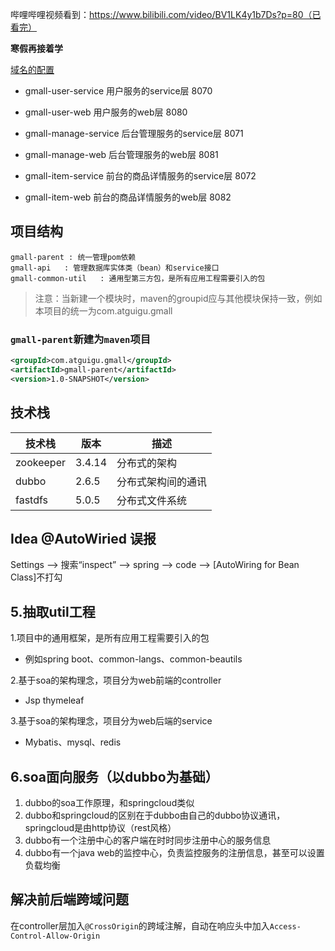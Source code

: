 哔哩哔哩视频看到：https://www.bilibili.com/video/BV1LK4y1b7Ds?p=80（已看完）

**寒假再接着学**

[域名的配置](https://www.bilibili.com/video/BV1LK4y1b7Ds?p=9)

* gmall-user-service 用户服务的service层 8070
* gmall-user-web 用户服务的web层 8080

* gmall-manage-service 后台管理服务的service层 8071
* gmall-manage-web 后台管理服务的web层 8081

* gmall-item-service 前台的商品详情服务的service层 8072
* gmall-item-web 前台的商品详情服务的web层 8082

## 项目结构
```text
gmall-parent : 统一管理pom依赖
gmall-api   : 管理数据库实体类（bean）和service接口
gmall-common-util   : 通用型第三方包，是所有应用工程需要引入的包

```
> 注意：当新建一个模块时，maven的groupid应与其他模块保持一致，例如本项目的统一为com.atguigu.gmall
### `gmall-parent`新建为`maven`项目
```xml
<groupId>com.atguigu.gmall</groupId>
<artifactId>gmall-parent</artifactId>
<version>1.0-SNAPSHOT</version>
```


## 技术栈

 技术栈|版本|描述
 ----|---|----
 zookeeper|3.4.14|分布式的架构
 dubbo|2.6.5| 分布式架构间的通讯
 fastdfs|5.0.5| 分布式文件系统
 


## Idea @AutoWiried 误报
Settings --> 搜索“inspect” --> spring --> code --> [AutoWiring for Bean Class]不打勾

## 5.抽取util工程
1.项目中的通用框架，是所有应用工程需要引入的包
* 例如spring boot、common-langs、common-beautils

2.基于soa的架构理念，项目分为web前端的controller
* Jsp thymeleaf

3.基于soa的架构理念，项目分为web后端的service
* Mybatis、mysql、redis

## 6.soa面向服务（以dubbo为基础）
1. dubbo的soa工作原理，和springcloud类似
2. dubbo和springcloud的区别在于dubbo由自己的dubbo协议通讯，springcloud是由http协议（rest风格）
3. dubbo有一个注册中心的客户端在时时同步注册中心的服务信息
4. dubbo有一个java web的监控中心，负责监控服务的注册信息，甚至可以设置负载均衡


## 解决前后端跨域问题
在controller层加入`@CrossOrigin`的跨域注解，自动在响应头中加入`Access-Control-Allow-Origin`